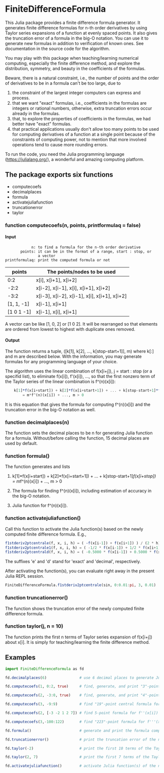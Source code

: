# FiniteDifferenceFormula

This Julia package provides a finite difference formula generator. It generates
finite difference formulas for n-th order derivatives by using Taylor series expansions
of a function at evenly spaced points. It also gives the truncation error of a formula
in the big-O notation. You can use it to generate new formulas in addition to
verification of known ones. See documentation in the source code for the algorithm.

You may play with this package when teaching/learning numerical computing, especially
the finite difference method, and explore the distribution, symmetry, and beauty in
the coefficients of the formulas.

Beware, there is a natural constraint, i.e., the number of points and the order
of derivatives to be in a formula can't be too large, due to

1. the constraint of the largest integer computers can express and process.
1. that we want "exact" formulas, i.e., coefficients in the formulas are integers
   or rational numbers, otherwise, extra truncation errors occur already in the formulas.
1. that, to explore the properties of coefficients in the formulas, we had better have
   "exact" formulas.
1. that practical applications usually don't allow too many points to be used for
   computing derivatives of a function at a single point because of the constraints of
   computing power, not to mention that more involved operations tend to cause more
   rounding errors.

To run the code, you need the Julia programming language (https://julialang.org/), a
wonderful and amazing computing platform.

## The package exports six functions

- computecoefs
- decimalplaces
- formula
- activatejuliafunction
- truncationerror
- taylor

### function computecoefs(n, points, printformulaq = false)

#### Input

```
            n: to find a formula for the n-th order derivative
       points: it can be in the format of a range, start : stop, or
               a vector
printformulaq: print the computed formula or not
```

|   points     |   The points/nodes to be used                  |
|   ---------- | ---------------------------------------------- |
|    0:2       |   x[i], x[i+1], x[i+2]                         |
|   -2:2       |   x[i-2], x[i-1], x[i], x[i+1], x[i+2]         |
|   -3:2       |   x[i-3], x[i-2], x[i-1], x[i], x[i+1], x[i+2] |
|   [1, 1, -1] |   x[i-1], x[i+1]                               |
|   [1 0 1 -1] |   x[i-1], x[i], x[i+1]                         |

A vector can be like [1, 0, 2] or [1 0 2]. It will be rearranged so
that elements are ordered from lowest to highest with duplicate ones
removed.

#### Output

The function returns a tuple, ([k[1], k[2], ..., k[stop-start+1]], m) where k[:] and m
are described below. With the information, you may generate formulas for any
programming language of your choice.

The algorithm uses the linear combination of f(x[i+j]), j = start : stop (or a specifid
list), to eliminate f(x[i]), f'(x[i]), ..., so that the first nonzero term of the Taylor
series of the linear combination is f^(n)(x[i]):

```Julia
    k[1]*f(x[i+start]) + k[2]*f(x[i+start+1]) + ... + k[stop-start+1]*f(x[i+stop])
        = m*f^(n)(x[i]) + ..., m > 0
```

It is this equation that gives the formula for computing f^(n)(x[i]) and the truncation
error in the big-O notation as well.

### function decimalplaces(n)

The function sets the decimal places to be n for generating Julia function for a formula.
Without/before calling the function, 15 decimal places are used by default.

### function formula()

The function generates and lists

1. k[1]*f(x[i+start]) + k[2]*f(x[i+start+1]) + ... + k[stop-start+1]*f(x[i+stop])
       = m*f^(n)(x[i]) + ..., m > 0

1. The formula for finding f^(n)(x[i]), including estimation of accuracy in the big-O
   notation.

1. Julia function for f^(n)(x[i]).

### function activatejuliafunction()

Call this function to activate the Julia function(s) based on the newly computed
finite difference formula. E.g.,

```Julia
f1stderiv2ptcentrale(f, x, i, h) = ( -f(x[i-1]) + f(x[i+1]) ) / (2 * h)
f1stderiv2ptcentrale1(f, x, i, h) = ( -1/2 * f(x[i-1]) + 1/2 * f(x[i+1]) ) / h
f1stderiv2ptcentrald(f, x, i, h) = ( -0.5000 * f(x[i-1]) + 0.5000 * f(x[i+1]) ) / h
```
The suffixes 'e' and 'd' stand for 'exact' and 'decimal', respectively.

After activating the function(s), you can evaluate right away in the present Julia REPL
session.

```Julia
FiniteDifferenceFormula.f1stderiv2ptcentrale(sin, 0:0.01:pi, 3, 0.01)
```

### function truncationerror()

The function shows the truncation error of the newly computed finite difference formula.

### function taylor(j, n = 10)

The function prints the first n terms of Taylor series expansion of f(x[i+j]) about x[i].
It is simply for teaching/learning the finite difference method.

## Examples

```Julia
import FiniteDifferenceFormula as fd

fd.decimalplaces(6)               # use 6 decimal places to generate Julia functions of computed formulas

fd.computecoefs(1, 0:2, true)     # find, generate, and print "3"-point forward formula for f'(x[i])

fd.computecoefs(2, -3:0, true)    # find, generate, and print "4"-point backward formula for f''(x[i])

fd.computecoefs(3, -9:9)          # find "19"-point central formula for f'''(x[i])

fd.computecoefs(2, [-3 -2 1 2 7]) # find 5-point formula for f''(x[i])

fd.computecoefs(3,-100:122)       # find "223"-point formula for f'''(x[i])

fd.formula()                      # generate and print the formula computed last time you called computecoefs(...)

fd.truncationerror()              # print the truncation error of the newly computed formula

fd.taylor(-2)                     # print the first 10 terms of the Taylor series of f(x[i-2]) about x[i]

fd.taylor(2, 7)                   # print the first 7 terms of the Taylor series of f(x[i+2]) about x[i]

fd.activatejuliafunction()        # activate Julia function(s) of the newly computed formula in present REPL session
```
